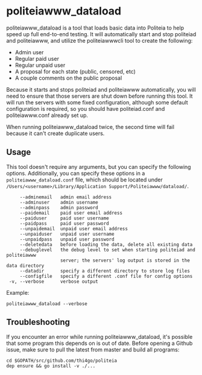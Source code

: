 # politeiawww_dataload

politeiawww_dataload is a tool that loads basic data into Politeia to help
speed up full end-to-end testing. It will automatically start and stop
politeiad and politeiawww, and utilize the politeiawwwcli tool to create the following:

* Admin user
* Regular paid user
* Regular unpaid user
* A proposal for each state (public, censored, etc)
* A couple comments on the public proposal

Because it starts and stops politeiad and politeiawww automatically, you
will need to ensure that those servers are shut down before running this tool.
It will run the servers with some fixed configuration, although some default
configuration is required, so you should have politeiad.conf and politeiawww.conf
already set up.

When running politeiawww_dataload twice, the second time will fail because it
can't create duplicate users.

## Usage

This tool doesn't require any arguments, but you can specify the following options.
Additionally, you can specify these options in a `politeiawww_dataload.conf` file,
which should be located under `/Users/<username>/Library/Application Support/Politeiawww/dataload/`.

```
     --adminemail   admin email address
     --adminuser    admin username
     --adminpass    admin password
     --paidemail    paid user email address
     --paiduser     paid user username
     --paidpass     paid user password
     --unpaidemail  unpaid user email address
     --unpaiduser   unpaid user username
     --unpaidpass   unpaid user password
     --deletedata   before loading the data, delete all existing data
     --debuglevel   the debug level to set when starting politeiad and politeiawww
                    server; the servers' log output is stored in the data directory
     --datadir      specify a different directory to store log files
     --configfile   specify a different .conf file for config options
 -v, --verbose      verbose output
```

Example:

```
politeiawww_dataload --verbose
```

## Troubleshooting

If you encounter an error while running politeiawww_dataload, it's possible that
some program this depends on is out of date. Before opening a Github issue,
make sure to pull the latest from master and build all programs:

    cd $GOPATH/src/github.com/thi4go/politeia
    dep ensure && go install -v ./...
